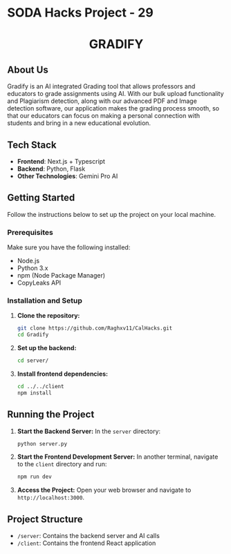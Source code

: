 # SODA Hacks Project - 29
<h1 align="center">GRADIFY</h1>



## About Us
Gradify is an AI integrated Grading tool that allows professors and educators to grade assignments using AI. With our bulk upload functionality and Plagiarism detection, along with our advanced PDF and Image detection software, our application makes the grading process smooth, so that our educators can focus on making a personal connection with students and bring in a new educational evolution.

## Tech Stack
- **Frontend**: Next.js + Typescript
- **Backend**: Python, Flask
- **Other Technologies**: Gemini Pro AI

## Getting Started

Follow the instructions below to set up the project on your local machine.

### Prerequisites
Make sure you have the following installed:
- Node.js
- Python 3.x
- npm (Node Package Manager)
- CopyLeaks API

### Installation and Setup

1. **Clone the repository:**
   ```bash
   git clone https://github.com/Raghxv11/CalHacks.git
   cd Gradify
   ```

2. **Set up the backend:**
   ```bash
   cd server/
   ```

3. **Install frontend dependencies:**
   ```bash
   cd ../../client
   npm install
   ```

## Running the Project

1. **Start the Backend Server:**
   In the `server` directory:
   ```bash
   python server.py
   ```

2. **Start the Frontend Development Server:**
   In another terminal, navigate to the `client` directory and run:
   ```bash
   npm run dev
   ```

3. **Access the Project:**
   Open your web browser and navigate to `http://localhost:3000`.

## Project Structure

- `/server`: Contains the backend server and AI calls
- `/client`: Contains the frontend React application

